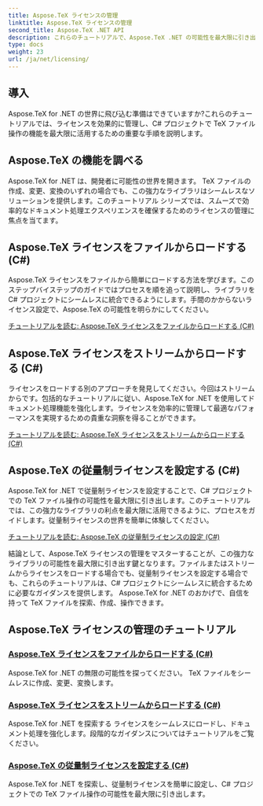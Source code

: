 ```yaml
---
title: Aspose.TeX ライセンスの管理
linktitle: Aspose.TeX ライセンスの管理
second_title: Aspose.TeX .NET API
description: これらのチュートリアルで、Aspose.TeX .NET の可能性を最大限に引き出してください。ライセンスの管理、文書処理の強化、無限の可能性の探求方法を学びましょう。
type: docs
weight: 23
url: /ja/net/licensing/
---
```

## 導入

Aspose.TeX for .NET の世界に飛び込む準備はできていますか?これらのチュートリアルでは、ライセンスを効果的に管理し、C# プロジェクトで TeX ファイル操作の機能を最大限に活用するための重要な手順を説明します。

## Aspose.TeX の機能を調べる

Aspose.TeX for .NET は、開発者に可能性の世界を開きます。 TeX ファイルの作成、変更、変換のいずれの場合でも、この強力なライブラリはシームレスなソリューションを提供します。このチュートリアル シリーズでは、スムーズで効率的なドキュメント処理エクスペリエンスを確保するためのライセンスの管理に焦点を当てます。

## Aspose.TeX ライセンスをファイルからロードする (C#)

Aspose.TeX ライセンスをファイルから簡単にロードする方法を学びます。このステップバイステップのガイドではプロセスを順を追って説明し、ライブラリを C# プロジェクトにシームレスに統合できるようにします。手間のかからないライセンス設定で、Aspose.TeX の可能性を明らかにしてください。

[チュートリアルを読む: Aspose.TeX ライセンスをファイルからロードする (C#)](./load-license-from-file-csharp/)

## Aspose.TeX ライセンスをストリームからロードする (C#)

ライセンスをロードする別のアプローチを発見してください。今回はストリームからです。包括的なチュートリアルに従い、Aspose.TeX for .NET を使用してドキュメント処理機能を強化します。ライセンスを効率的に管理して最適なパフォーマンスを実現するための貴重な洞察を得ることができます。

[チュートリアルを読む: Aspose.TeX ライセンスをストリームからロードする (C#)](./load-license-from-stream-csharp/)

## Aspose.TeX の従量制ライセンスを設定する (C#)

Aspose.TeX for .NET で従量制ライセンスを設定することで、C# プロジェクトでの TeX ファイル操作の可能性を最大限に引き出します。このチュートリアルでは、この強力なライブラリの利点を最大限に活用できるように、プロセスをガイドします。従量制ライセンスの世界を簡単に体験してください。

[チュートリアルを読む: Aspose.TeX の従量制ライセンスの設定 (C#)](./set-metered-license-csharp/)

結論として、Aspose.TeX ライセンスの管理をマスターすることが、この強力なライブラリの可能性を最大限に引き出す鍵となります。ファイルまたはストリームからライセンスをロードする場合でも、従量制ライセンスを設定する場合でも、これらのチュートリアルは、C# プロジェクトにシームレスに統合するために必要なガイダンスを提供します。 Aspose.TeX for .NET のおかげで、自信を持って TeX ファイルを探索、作成、操作できます。
## Aspose.TeX ライセンスの管理のチュートリアル
### [Aspose.TeX ライセンスをファイルからロードする (C#)](./load-license-from-file-csharp/)
Aspose.TeX for .NET の無限の可能性を探ってください。 TeX ファイルをシームレスに作成、変更、変換します。
### [Aspose.TeX ライセンスをストリームからロードする (C#)](./load-license-from-stream-csharp/)
Aspose.TeX for .NET を探索する ライセンスをシームレスにロードし、ドキュメント処理を強化します。段階的なガイダンスについてはチュートリアルをご覧ください。
### [Aspose.TeX の従量制ライセンスを設定する (C#)](./set-metered-license-csharp/)
Aspose.TeX for .NET を探索し、従量制ライセンスを簡単に設定し、C# プロジェクトでの TeX ファイル操作の可能性を最大限に引き出します。